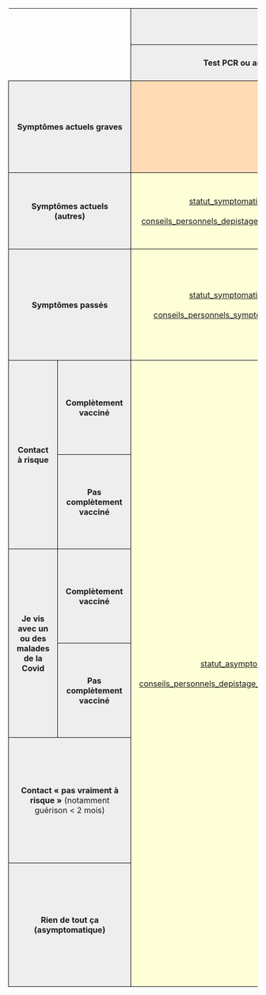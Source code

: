 <meta charset="utf-8"/>
<table cellspacing="0" border="0">
    <thead>
        <tr>
            <th rowspan="2" colspan="2" height="94"></th>
            <th style="border: 1px solid black; padding: 1rem;" colspan="2" valign="middle" bgcolor="#EEEEEE" align="center">Test positif<br>de moins de 30 jours</th>
            <th style="border: 1px solid black; padding: 1rem;" colspan="2" valign="middle" bgcolor="#EEEEEE" align="center">Test négatif<br>de moins de 7 jours</th>
            <th style="border: 1px solid black; padding: 1rem;" rowspan="2" valign="middle" bgcolor="#EEEEEE" align="center">En attente</th>
            <th style="border: 1px solid black; padding: 1rem;" rowspan="2" valign="middle" bgcolor="#EEEEEE" align="center">Pas testé<br>(ou test trop ancien)</th>
        </tr>
        <tr>
            <th style="border: 1px solid black; padding: 1rem;" valign="middle" bgcolor="#EEEEEE" align="center">Test PCR ou antigénique</th>
            <th style="border: 1px solid black; padding: 1rem;" valign="middle" bgcolor="#EEEEEE" align="center">Autotest</th>
            <th style="border: 1px solid black; padding: 1rem;" valign="middle" bgcolor="#EEEEEE" align="center">Test antigénique<br>(personne fragile)</th>
            <th style="border: 1px solid black; padding: 1rem;" valign="middle" bgcolor="#EEEEEE" align="center">Autres cas</th>
        </tr>
    </thead>
    <tbody>
        <tr>
            <td colspan="2" style="border: 1px solid black; padding: 1rem;" valign="middle" height="185" bgcolor="#EEEEEE" align="center"><b>Symptômes actuels graves</b></td>
            <td style="border: 1px solid black; padding: 1rem;" colspan="2" valign="middle" bgcolor="#FFDBB6" align="center">
                <a href="../contenus/statuts/statut_positif_symptomatique_urgent.md">
                    statut_positif_symptomatique_urgent.md
                </a>
                <br><br>
                <a href="../contenus/conseils/conseils_personnels_symptômes_actuels_positif_critique.md">
                    conseils_personnels_symptômes_actuels_positif_critique.md
                </a>
            </td>
            <td style="border: 1px solid black; padding: 1rem;" colspan="4" valign="middle" bgcolor="#FFDBB6" align="center">
                <a href="../contenus/statuts/statut_symptomatique_urgent.md">
                    statut_symptomatique_urgent.md
                </a>
                <br><br>
                <a href="../contenus/conseils/conseils_personnels_symptômes_actuels_sans_depistage_critique.md">
                    conseils_personnels_symptômes_actuels_sans_depistage_critique.md
                </a>
            </td>
        </tr>
        <tr>
            <td colspan="2" style="border: 1px solid black; padding: 1rem;" valign="middle" height="154" bgcolor="#EEEEEE" align="center"><b>Symptômes actuels (autres)</b></td>
            <td style="border: 1px solid black; padding: 1rem;" valign="middle" bgcolor="#FFFFD7" align="center">
                <a href="../contenus/statuts/statut_symptomatique_positif.md">
                    statut_symptomatique_positif.md
                </a>
                <br><br>
                <a href="../contenus/conseils/conseils_personnels_depistage_positif_symptomatique.md">
                    conseils_personnels_depistage_positif_symptomatique.md
                </a>
            </td>
            <td style="border: 1px solid black; padding: 1rem;" valign="middle" bgcolor="#FFFFD7" align="center">
                <a href="../contenus/statuts/statut_symptomatique_autotest_positif.md">
                    statut_symptomatique_autotest_positif.md
                </a>
                <br><br>
                <a href="../contenus/conseils/conseils_personnels_depistage_positif_autotest_symptomatique.md">
                    conseils_personnels_depistage_positif_autotest_symptomatique.md
                </a>
            </td>
            <td style="border: 1px solid black; padding: 1rem;" rowspan="2" valign="middle" bgcolor="#FFFFD7" align="center">
                <a href="../contenus/statuts/statut_antigenique_negatif_fragile.md">
                    statut_antigenique_negatif_fragile.md
                </a>
                <br><br>
                <a href="../contenus/conseils/conseils_personnels_antigenique_negatif_fragile.md">
                    conseils_personnels_antigenique_negatif_fragile.md
                </a>
            </td>
            <td style="border: 1px solid black; padding: 1rem;" valign="middle" bgcolor="#DDE8CB" align="center">
                <a href="../contenus/statuts/statut_symptomatique_négatif.md">
                    statut_symptomatique_négatif.md
                </a>
                <br><br>
                -</td>
            <td style="border: 1px solid black; padding: 1rem;" valign="middle" bgcolor="#FFFFD7" align="center">
                <a href="../contenus/statuts/statut_symptomatique_en_attente.md">
                    statut_symptomatique_en_attente.md
                </a>
                <br><br>
                <a href="../contenus/conseils/conseils_personnels_symptômes_actuels_en_attente.md">
                    conseils_personnels_symptômes_actuels_en_attente.md
                </a>
            </td>
            <td style="border: 1px solid black; padding: 1rem;" valign="middle" bgcolor="#FFFFD7" align="center">
                <a href="../contenus/statuts/statut_symptomatique_sans_test.md">
                    statut_symptomatique_sans_test.md
                </a>
                <br><br>
                <a href="../contenus/conseils/conseils_personnels_symptômes_actuels_sans_depistage.md">
                    conseils_personnels_symptômes_actuels_sans_depistage.md
                </a>
            </td>
        </tr>
        <tr>
            <td colspan="2" style="border: 1px solid black; padding: 1rem;" valign="middle" height="224" bgcolor="#EEEEEE" align="center"><b>Symptômes passés</b></td>
            <td style="border: 1px solid black; padding: 1rem;" valign="middle" bgcolor="#FFFFD7" align="center">
                <a href="../contenus/statuts/statut_symptomatique_positif.md">
                    statut_symptomatique_positif.md
                </a>
                <br><br>
                <a href="../contenus/conseils/conseils_personnels_symptômes_passés_positif.md">
                    conseils_personnels_symptômes_passés_positif.md
                </a>
            </td>
            <td style="border: 1px solid black; padding: 1rem;" valign="middle" bgcolor="#FFFFD7" align="center">
                <a href="../contenus/statuts/statut_symptomatique_autotest_positif.md">
                    statut_symptomatique_autotest_positif.md
                </a>
                <br><br>
                <a href="../contenus/conseils/conseils_personnels_symptômes_passés_positif_autotest.md">
                    conseils_personnels_symptômes_passés_positif_autotest.md
                </a>
            </td>
            <td style="border: 1px solid black; padding: 1rem;" valign="middle" bgcolor="#DDE8CB" align="center">
                <a href="../contenus/statuts/statut_personne_fragile.md">
                    statut_personne_fragile.md
                </a>
                <br>
                <a href="../contenus/statuts/statut_peu_de_risques.md">
                    statut_peu_de_risques.md
                </a>
                <br><br><a href="../contenus/conseils/conseils_personnels_peu_de_risques.md">
                    conseils_personnels_peu_de_risques.md
                </a>
            </td>
            <td style="border: 1px solid black; padding: 1rem;" valign="middle" bgcolor="#FFFFD7" align="center">
                <a href="../contenus/statuts/statut_symptomatique_en_attente.md">
                    statut_symptomatique_en_attente.md
                </a>
                <br><br>
                <a href="../contenus/conseils/conseils_personnels_symptômes_passés_en_attente.md">
                    conseils_personnels_symptômes_passés_en_attente.md
                </a>
            </td>
            <td style="border: 1px solid black; padding: 1rem;" valign="middle" bgcolor="#FFFFD7" align="center">
                <a href="../contenus/statuts/statut_symptomatique_sans_test.md">
                    statut_symptomatique_sans_test.md
                </a>
                <br><br>
                <a href="../contenus/conseils/conseils_personnels_symptômes_passés_sans_depistage.md">
                    conseils_personnels_symptômes_passés_sans_depistage.md
                </a>
            </td>
        </tr>
        <tr>
            <td rowspan="2" style="border: 1px solid black; padding: 1rem;" valign="middle" height="190" bgcolor="#EEEEEE" align="center"><b>Contact à risque</b></td>
            <td style="border: 1px solid black; padding: 1rem;" valign="middle" height="190" bgcolor="#EEEEEE" align="center"><b>Complètement vacciné</b></td>
            <td style="border: 1px solid black; padding: 1rem;" rowspan="6" valign="middle" bgcolor="#FFFFD7" align="center">
                <a href="../contenus/statuts/statut_asymptomatique.md">
                    statut_asymptomatique.md
                </a>
                <br><br>
                <a href="../contenus/conseils/conseils_personnels_depistage_positif_asymptomatique.md">
                    conseils_personnels_depistage_positif_asymptomatique.md
                </a>
            </td>
            <td style="border: 1px solid black; padding: 1rem;" rowspan="6" valign="middle" bgcolor="#FFFFD7" align="center">
                <a href="../contenus/statuts/statut_asymptomatique_positif_autotest.md">
                    statut_asymptomatique_positif_autotest.md
                </a>
                <br><br>
                <a href="../contenus/conseils/conseils_personnels_depistage_positif_autotest_asymptomatique.md">
                    conseils_personnels_depistage_positif_autotest_asymptomatique.md
                </a>
            </td>
            <td style="border: 1px solid black; padding: 1rem;" colspan="4" valign="middle" bgcolor="#FFFFD7" align="center">
                <a href="../contenus/statuts/statut_contact_a_risque_vaccine.md">
                    statut_contact_a_risque_vaccine.md
                </a>
                <br><br>
                <a href="../contenus/conseils/conseils_personnels_contact_à_risque_vaccine.md">
                    conseils_personnels_contact_à_risque_vaccine.md
                </a>
            </td>
        </tr>
        <tr>
            <td style="border: 1px solid black; padding: 1rem;" valign="middle" height="190" bgcolor="#EEEEEE" align="center"><b>Pas complètement vacciné</b></td>
            <td style="border: 1px solid black; padding: 1rem;" colspan="4" valign="middle" bgcolor="#FFFFD7" align="center">
                <a href="../contenus/statuts/statut_contact_a_risque_non_vaccine.md">
                    statut_contact_a_risque_non_vaccine.md
                </a>
                <br><br>
                <a href="../contenus/conseils/conseils_personnels_contact_à_risque_non_vaccine.md">
                    conseils_personnels_contact_à_risque_non_vaccine.md
                </a>
            </td>
        </tr>
        <tr>
            <td rowspan="2" style="border: 1px solid black; padding: 1rem;" valign="middle" height="224" bgcolor="#EEEEEE" align="center"><b>Je vis avec un ou des malades de la Covid</b></td>
            <td style="border: 1px solid black; padding: 1rem;" valign="middle" height="190" bgcolor="#EEEEEE" align="center"><b>Complètement vacciné</b></td>
            <td style="border: 1px solid black; padding: 1rem;" colspan="4" valign="middle" bgcolor="#FFFFD7" align="center">
                <a href="../contenus/statuts/statut_contact_a_risque_vaccine.md">
                    statut_contact_a_risque_vaccine.md
                </a>
                <br><br>
                <a href="../contenus/conseils/conseils_personnels_contact_à_risque_vaccine.md">
                    conseils_personnels_contact_à_risque_vaccine.md
                </a>
            </td>
        </tr>
        <tr>
            <td style="border: 1px solid black; padding: 1rem;" valign="middle" height="190" bgcolor="#EEEEEE" align="center"><b>Pas complètement vacciné</b></td>
            <td style="border: 1px solid black; padding: 1rem;" colspan="4" valign="middle" bgcolor="#FFFFD7" align="center">
                <a href="../contenus/statuts/statut_contact_a_risque_non_vaccine.md">
                    statut_contact_a_risque_non_vaccine.md
                </a>
                <br><br>
                <a href="../contenus/conseils/conseils_personnels_contact_à_risque_non_vaccine.md">
                    conseils_personnels_contact_à_risque_non_vaccine.md
                </a>
            </td>
        </tr>
        <tr>
            <td colspan="2" style="border: 1px solid black; padding: 1rem;" valign="middle" height="253" bgcolor="#EEEEEE" align="center"><b>Contact «&nbsp;pas vraiment à risque&nbsp;»</b> (notamment guérison < 2 mois)</td>
            <td style="border: 1px solid black; padding: 1rem;" colspan="2" valign="middle" bgcolor="#DDE8CB" align="center">
                <a href="../contenus/statuts/statut_personne_fragile.md">
                    statut_personne_fragile.md
                </a>
                <br>
                <a href="../contenus/statuts/statut_peu_de_risques.md">
                    statut_peu_de_risques.md
                </a>
                <br><br>
                <a href="../contenus/conseils/conseils_personnels_contact_à_risque_autre.md">
                    conseils_personnels_contact_à_risque_autre.md
                </a>
            </td>
            <td style="border: 1px solid black; padding: 1rem;" valign="middle" bgcolor="#DDE8CB" align="center">
                <a href="../contenus/statuts/statut_en_attente.md">
                    statut_en_attente.md
                </a>
                <br><br>
                <a href="../contenus/conseils/conseils_personnels_contact_à_risque_autre.md">
                    conseils_personnels_contact_à_risque_autre.md
                </a>
            </td>
            <td style="border: 1px solid black; padding: 1rem;" valign="middle" bgcolor="#DDE8CB" align="center">
                <a href="../contenus/statuts/statut_personne_fragile.md">
                    statut_personne_fragile.md
                </a>
                <br>
                <a href="../contenus/statuts/statut_peu_de_risques.md">
                    statut_peu_de_risques.md
                </a>
                <br><br>
                <a href="../contenus/conseils/conseils_personnels_contact_à_risque_autre.md">
                    conseils_personnels_contact_à_risque_autre.md
                </a>
            </td>
        </tr>
        <tr>
            <td colspan="2" style="border: 1px solid black; padding: 1rem;" valign="middle" height="249" bgcolor="#EEEEEE" align="center"><b>Rien de tout ça (asymptomatique)</b></td>
            <td style="border: 1px solid black; padding: 1rem;" colspan="2" valign="middle" bgcolor="#DDE8CB" align="center">
                <a href="../contenus/statuts/statut_personne_fragile.md">
                    statut_personne_fragile.md
                </a>
                <br>
                <a href="../contenus/statuts/statut_peu_de_risques.md">
                    statut_peu_de_risques.md
                </a>
                <br><br><a href="../contenus/conseils/conseils_personnels_peu_de_risques.md">
                    conseils_personnels_peu_de_risques.md
                </a>
            </td>
            <td style="border: 1px solid black; padding: 1rem;" valign="middle" bgcolor="#DDE8CB" align="center">
                <a href="../contenus/statuts/statut_en_attente.md">
                    statut_en_attente.md
                </a>
                <br><br>-</td>
            <td style="border: 1px solid black; padding: 1rem;" valign="middle" bgcolor="#DDE8CB" align="center">
                <a href="../contenus/statuts/statut_personne_fragile.md">
                    statut_personne_fragile.md
                </a>
                <br>
                <a href="../contenus/statuts/statut_peu_de_risques.md">
                    statut_peu_de_risques.md
                </a>
                <br><br><a href="../contenus/conseils/conseils_personnels_peu_de_risques.md">
                    conseils_personnels_peu_de_risques.md
                </a>
            </td>
        </tr>
    </tbody>
</table>
